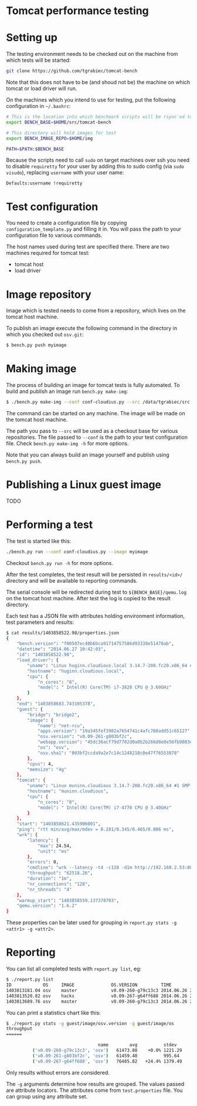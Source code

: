 Tomcat performance testing
=========================

# Setting up

The testing environment needs to be checked out on the machine from which tests will be started:

```sh
git clone https://github.com/tgrabiec/tomcat-bench
```

Note that this does not have to be (and shoud not be) the machine on which tomcat or load driver will run.

On the machines which you intend to use for testing, put the following configuration in `~/.bashrc`:

```sh
# This is the location into which benchmark scripts will be rsync'ed to
export BENCH_BASE=$HOME/src/tomcat-bench

# This directory will hold images for test
export BENCH_IMAGE_REPO=$HOME/img

PATH=$PATH:$BENCH_BASE
```

Because the scripts need to call `sudo` on target machines over ssh you need to disable `requiretty` for your user by adding this to sudo config (via `sudo visudo`), replacing `username` with your user name:
```text
Defaults:username !requiretty
```

# Test configuration

You need to create a configuration file by copying `configuration_template.py` and filling it in. You will pass
the path to your configuration file to various commands.

The host names used during test are specified there. There are two machines required for tomcat test:
 * tomcat host
 * load driver

# Image repository

Image which is tested needs to come from a repository, which lives on the tomcat host machine.

To publish an image execute the following command in the directory in which you checked out `osv.git`:

```sh
$ bench.py push myimage
```

# Making image

The process of building an image for tomcat tests is fully automated. To build and publish an image run `bench.py make-img`:

```sh
$ ./bench.py make-img --conf conf-cloudius.py --src /data/tgrabiec/src myimage
```

The command can be started on any machine. The image will be made on the tomcat host machine.

The path you pass to `--src` will be used as a checkout base for various repositories. The file passed to `--conf` is the path
to your test configuration file. Check `bench.py make-img -h` for more options.

Note that you can always build an image yourself and publish using `bench.py push`.

# Publishing a Linux guest image

TODO

# Performing a test

The test is started like this:

```sh
./bench.py run --conf conf-cloudius.py --image myimage
```

Checkout `bench.py run -h` for more options.

After the test completes, the test result will be persisted in `results/<id>/` directory and will be available
to reporting commands.

The serial console will be redirected during test to `${BENCH_BASE}/qemu.log` on the tomcat host machine. After test the log
is copied to the result directory.

Each test has a JSON file with attributes holding environment information, test parameters and results:

```sh
$ cat results/1403858522.98/properties.json 
{
    "bench.version": "f00507ec40b6bca91714757586d93338e51478ab", 
    "datetime": "2014.06.27 10:42:03", 
    "id": "1403858522.98", 
    "load_driver": {
        "uname": "Linux huginn.cloudious.local 3.14.7-200.fc20.x86_64 #1 SMP Wed Jun 11 22:38:05 UTC 2014 x86_64 x86_64 x86_64 GNU/Linux", 
        "hostname": "huginn.cloudious.local", 
        "cpu": {
            "n_cores": "8", 
            "model": " Intel(R) Core(TM) i7-3820 CPU @ 3.60GHz"
        }
    }, 
    "end": "1403858683.743105378", 
    "guest": {
        "bridge": "bridge2", 
        "image": {
            "name": "net-rcu", 
            "apps.version": "19a345fef3902a7654741c4afc760add51c65127", 
            "osv.version": "v0.09-261-g803bf2c", 
            "webapp.version": "45dc36acf79d7702d0a0b2b266d8e0e56fb9083e", 
            "os": "osv", 
            "osv.sha1": "803bf2ccda9a2e7c14c1248218c0e47f76553878"
        }, 
        "cpus": 4, 
        "memsize": "4g"
    }, 
    "tomcat": {
        "uname": "Linux muninn.cloudious 3.14.7-200.fc20.x86_64 #1 SMP Wed Jun 11 22:38:05 UTC 2014 x86_64 x86_64 x86_64 GNU/Linux", 
        "hostname": "muninn.cloudious", 
        "cpu": {
            "n_cores": "8", 
            "model": " Intel(R) Core(TM) i7-4770 CPU @ 3.40GHz"
        }
    }, 
    "start": "1403858621.435906001", 
    "ping": "rtt min/avg/max/mdev = 0.281/0.345/0.465/0.086 ms", 
    "wrk": {
        "latency": {
            "max": 24.54, 
            "unit": "ms"
        }, 
        "errors": 0, 
        "cmdline": "wrk --latency -t4 -c128 -d1m http://192.168.2.53:8081/servlet/json", 
        "throughput": "62518.26", 
        "duration": "1m", 
        "nr_connections": "128", 
        "nr_threads": "4"
    }, 
    "warmup_start": "1403858559.137378703", 
    "qemu.version": "1.6.2"
}
```

These properties can be later used for grouping in `report.py stats -g <attr1> -g <attr2>`.

# Reporting

You can list all completed tests with `report.py list`, eg:

```sh
$ ./report.py list
ID            OS     IMAGE              OS.VERSION         TIME                ERR THROUGHPUT
1403813181.04 osv    master             v0.09-260-g79c13c3 2014.06.26 22:06:21 0   59329.37
1403813520.82 osv    hacks              v0.09-267-g64ff688 2014.06.26 22:12:01 0   75272.54
1403813689.76 osv    master             v0.09-260-g79c13c3 2014.06.26 22:14:49 0   62154.05
```

You can print a statistics chart like this:
```sh
$ ./report.py stats -g guest/image/osv.version -g guest/image/os
throughput
======

                                   name        avg          stdev             min        max count
          ('v0.09-260-g79c13c3', 'osv')   61473.88    +0.0% 1221.29      59329.37   62497.05     6
          ('v0.09-261-g803bf2c', 'osv')   61459.40          995.64       60069.00   62548.94     7
          ('v0.09-267-g64ff688', 'osv')   76485.82   +24.4% 1379.49      74769.99   78256.17     7
```

Only results without errors are considered.

The `-g` arguments determine how results are grouped. The values passed are attribute locators. The attributes come from `test.properties` file. You can group using any attribute set.
